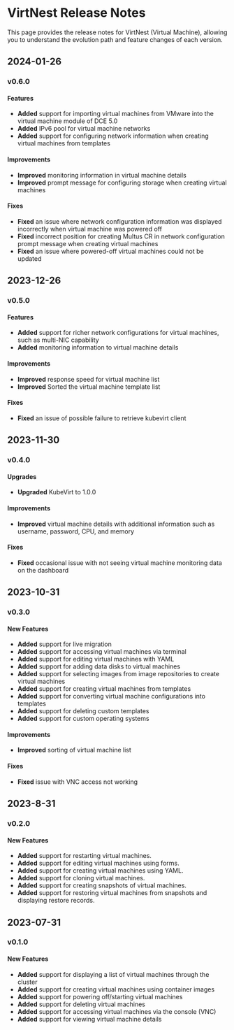 # VirtNest Release Notes

This page provides the release notes for VirtNest (Virtual Machine),
allowing you to understand the evolution path and feature changes of each version.

## 2024-01-26

### v0.6.0

#### Features

- **Added** support for importing virtual machines from VMware into the virtual machine module of DCE 5.0
- **Added** IPv6 pool for virtual machine networks
- **Added** support for configuring network information when creating virtual machines from templates

#### Improvements

- **Improved** monitoring information in virtual machine details
- **Improved** prompt message for configuring storage when creating virtual machines

#### Fixes

- **Fixed** an issue where network configuration information was displayed incorrectly when virtual machine was powered off
- **Fixed** incorrect position for creating Multus CR in network configuration prompt message when creating virtual machines
- **Fixed** an issue where powered-off virtual machines could not be updated

## 2023-12-26

### v0.5.0

#### Features

- **Added** support for richer network configurations for virtual machines, such as multi-NIC capability
- **Added** monitoring information to virtual machine details

#### Improvements

- **Improved** response speed for virtual machine list
- **Improved** Sorted the virtual machine template list

#### Fixes

- **Fixed** an issue of possible failure to retrieve kubevirt client

## 2023-11-30

### v0.4.0

#### Upgrades

- **Upgraded** KubeVirt to 1.0.0

#### Improvements

- **Improved** virtual machine details with additional information such as username, password, CPU, and memory

#### Fixes

- **Fixed** occasional issue with not seeing virtual machine monitoring data on the dashboard

## 2023-10-31

### v0.3.0

#### New Features

- **Added** support for live migration
- **Added** support for accessing virtual machines via terminal
- **Added** support for editing virtual machines with YAML
- **Added** support for adding data disks to virtual machines
- **Added** support for selecting images from image repositories to create virtual machines
- **Added** support for creating virtual machines from templates
- **Added** support for converting virtual machine configurations into templates
- **Added** support for deleting custom templates
- **Added** support for custom operating systems

#### Improvements

- **Improved** sorting of virtual machine list

#### Fixes

- **Fixed** issue with VNC access not working

## 2023-8-31

### v0.2.0

#### New Features

- **Added** support for restarting virtual machines.
- **Added** support for editing virtual machines using forms.
- **Added** support for creating virtual machines using YAML.
- **Added** support for cloning virtual machines.
- **Added** support for creating snapshots of virtual machines.
- **Added** support for restoring virtual machines from snapshots and displaying restore records.

## 2023-07-31

### v0.1.0

#### New Features

- **Added** support for displaying a list of virtual machines through the cluster
- **Added** support for creating virtual machines using container images
- **Added** support for powering off/starting virtual machines
- **Added** support for deleting virtual machines
- **Added** support for accessing virtual machines via the console (VNC)
- **Added** support for viewing virtual machine details
